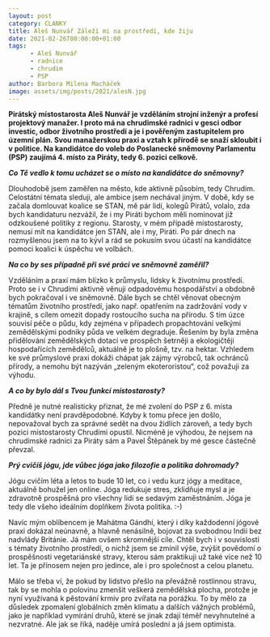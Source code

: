 ```yaml
---
layout: post
category: CLANKY
title: Aleš Nunvář Záleží mi na prostředí, kde žiju
date: 2021-02-26T00:00:00+01:00
tags: 
      - Aleš Nunvář
      - radnice
      - chrudim
      - PSP
author: Barbora Milena Macháček
image: assets/img/posts/2021/alesN.jpg
---
```




**Pirátský místostarosta Aleš Nunvář je vzděláním strojní inženýr a profesí projektový manažer. I proto má na chrudimské radnici v gesci odbor investic, odbor životního prostředí a je i pověřeným zastupitelem pro územní plán. Svou manažerskou praxi a vztah k přírodě se snaží skloubit i v politice. Na kandidátce do voleb do Poslanecké sněmovny Parlamentu (PSP) zaujímá 4. místo za Piráty, tedy 6. pozici celkově.**

***Co Tě vedlo k tomu ucházet se o místo na kandidátce do sněmovny?***

Dlouhodobě jsem zaměřen na město, kde aktivně působím, tedy Chrudim. Celostátní témata sleduji, ale ambice jsem nechával jiným. V době, kdy se začala domlouvat koalice se STAN, mě pár lidí, kolegů Pirátů, volalo, zda bych kandidaturu nezvážil, že i my Piráti bychom měli nominovat již odzkoušené politiky z regionu. Starosty, v mém případě místostarosty, nemusí mít na kandidátce jen STAN, ale i my, Piráti. Po pár dnech na rozmyšlenou jsem na to kývl a rád se pokusím svou účastí na kandidátce pomoci koalici k úspěchu ve volbách.

***Na co by ses případně při své práci ve sněmovně zaměřil?***

Vzděláním a praxí mám blízko k průmyslu, lidsky k životnímu prostředí. Proto se i v Chrudimi aktivně věnuji odpadovému hospodářství a obdobně bych pokračoval i ve sněmovně. Dále bych se chtěl věnovat obecným tématům životního prostředí, jako např. opatřením na zadržování vody v krajině, s cílem omezit dopady rostoucího sucha na přírodu. S tím úzce souvisí péče o půdu, kdy zejména v případech propachtování velkými zemědělskými podniky půda ve velkém degraduje. Řešením by byla změna přidělování zemědělských dotací ve prospěch šetrněji a ekologičtěji hospodařících zemědělců, aktuálně je to plošně, tzv. na hektar. Vzhledem ke své průmyslové praxi dokáži chápat jak zájmy výrobců, tak ochránců přírody, a nemohu být nazýván „zeleným ekoteroristou“, což považuji za výhodu.

***A co by bylo dál s Tvou funkcí místostarosty?***

Předně je nutné realisticky přiznat, že mé zvolení do PSP z 6. místa kandidátky není pravděpodobné. Kdyby k tomu přece jen došlo, nepovažoval bych za správné sedět na dvou židlích zároveň, a tedy bych pozici místostarosty Chrudimi opustil. Nicméně je výhodou, že nejsem na chrudimské radnici za Piráty sám a Pavel Štěpánek by mé gesce částečně převzal.

***Prý cvičíš jógu, jde vůbec jóga jako filozofie a politika dohromady?***

Jógu cvičím léta a letos to bude 10 let, co i vedu kurz jógy a meditace, aktuálně bohužel jen online. Jóga redukuje stres, zklidňuje mysl a je zdravotně prospěšná pro všechny lidi se sedavým zaměstnáním. Jóga je tedy dle všeho ideálním doplňkem života politika. :-)

Navíc mým oblíbencem je Mahátma Gándhí, který i díky každodenní jógové praxi dokázal neúnavně, a hlavně nenásilně, bojovat za svobodnou Indii bez nadvlády Británie. Já mám ovšem skromnější cíle. Chtěl bych i v souvislosti s tématy životního prostředí, o nichž jsem se zmínil výše, zvýšit povědomí o prospěšnosti vegetariánské stravy, kterou sám praktikuji už také více než 10 let. Ta je přínosem nejen pro jedince, ale i pro společnost a celou planetu.

Málo se třeba ví, že pokud by lidstvo přešlo na převážně rostlinnou stravu, tak by se mohla o polovinu zmenšit veškerá zemědělská plocha, protože je nyní využívaná k pěstování krmiv pro zvířata na porážku. To by mělo za důsledek zpomalení globálních změn klimatu a dalších vážných problémů, jako je například vymírání druhů, které se jinak zdají téměř nevyhnutelné a nezvratné. Ale jak se říká, naděje umírá poslední a já jsem optimista.
